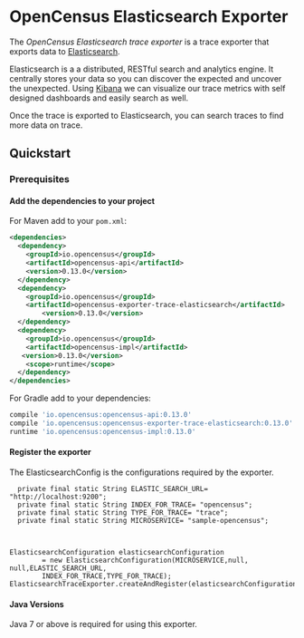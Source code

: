 # OpenCensus Elasticsearch Exporter

The *OpenCensus Elasticsearch trace exporter* is a trace exporter that exports
data to [Elasticsearch](https://www.elastic.co/products/elasticsearch).

Elasticsearch is a a distributed, RESTful search and analytics engine.
It centrally stores your data so you can discover the expected and uncover the unexpected.
Using [Kibana](https://www.elastic.co/products/kibana) we can visualize our trace metrics
with self designed dashboards and easily search as well.

Once the trace is exported to Elasticsearch, you can search traces to find more data on trace.



## Quickstart


### Prerequisites

#### Add the dependencies to your project

For Maven add to your `pom.xml`:
```xml
<dependencies>
  <dependency>
    <groupId>io.opencensus</groupId>
    <artifactId>opencensus-api</artifactId>
    <version>0.13.0</version>
  </dependency>
  <dependency>
    <groupId>io.opencensus</groupId>
    <artifactId>opencensus-exporter-trace-elasticsearch</artifactId>
        <version>0.13.0</version>
  </dependency>
  <dependency>
    <groupId>io.opencensus</groupId>
    <artifactId>opencensus-impl</artifactId>
   <version>0.13.0</version>
    <scope>runtime</scope>
  </dependency>
</dependencies>
```

For Gradle add to your dependencies:
```groovy
compile 'io.opencensus:opencensus-api:0.13.0'
compile 'io.opencensus:opencensus-exporter-trace-elasticsearch:0.13.0'
runtime 'io.opencensus:opencensus-impl:0.13.0'
```

#### Register the exporter

The ElasticsearchConfig is the configurations required by the exporter.

      private final static String ELASTIC_SEARCH_URL= "http://localhost:9200";
      private final static String INDEX_FOR_TRACE= "opencensus";
      private final static String TYPE_FOR_TRACE= "trace";
      private final static String MICROSERVICE= "sample-opencensus";



    ElasticsearchConfiguration elasticsearchConfiguration
            = new ElasticsearchConfiguration(MICROSERVICE,null, null,ELASTIC_SEARCH_URL,
            INDEX_FOR_TRACE,TYPE_FOR_TRACE);
    ElasticsearchTraceExporter.createAndRegister(elasticsearchConfiguration);

#### Java Versions

Java 7 or above is required for using this exporter.


